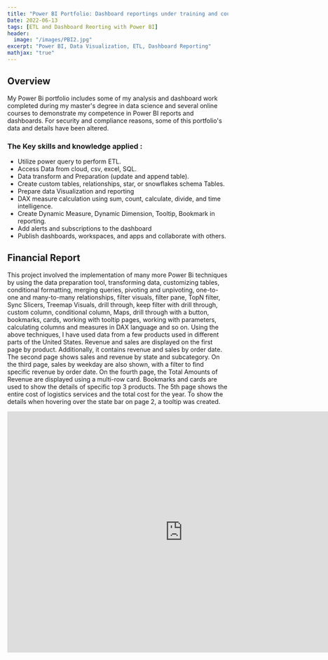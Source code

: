 ```yaml
---
title: "Power BI Portfolio: Dashboard reportings under training and courses"
Date: 2022-06-13
tags: [ETL and Dashboard Reorting with Power BI]
header:
  image: "/images/PBI2.jpg"
excerpt: "Power BI, Data Visualization, ETL, Dashboard Reporting"
mathjax: "true"
---
```


## Overview
My Power Bi portfolio includes some of my analysis and dashboard work completed during my master's degree in data science and several online courses to demonstrate my competence in Power BI reports and dashboards. For security and compliance reasons, some of this portfolio's data and details have been altered.

### The Key skills and knowledge applied :  
- Utilize power query to perform ETL.
- Access Data from cloud, csv, excel, SQL.
- Data transform and Preparation (update and append table).
- Create custom tables, relationships, star, or snowflakes schema Tables.
- Prepare data Visualization and reporting 
- DAX measure calculation using sum, count, calculate, divide, and time intelligence.
- Create Dynamic Measure, Dynamic Dimension, Tooltip, Bookmark in reporting. 
- Add alerts and subscriptions to the dashboard
- Publish dashboards, workspaces, and apps and collaborate with others.

## Financial Report
This project involved the implementation of many more Power Bi techniques by using the data preparation tool, transforming data, customizing tables, conditional formatting, merging queries, pivoting and unpivoting, one-to-one and many-to-many relationships, filter visuals, filter pane, TopN filter, Sync Slicers, Treemap Visuals, drill through, keep filter with drill through, custom column, conditional column, Maps, drill through with a button, bookmarks, cards, working with tooltip pages, working with parameters, calculating columns and measures in DAX language and so on.
Using the above techniques, I have used data from a few products used in different parts of the United States.
Revenue and sales are displayed on the first page by product. Additionally, it contains revenue and sales by order date.
The second page shows sales and revenue by state and subcategory. On the third page, sales by weekday are also shown, with a filter to find specific revenue by order date.
 On the fourth page, the Total Amounts of Revenue are displayed using a multi-row card. Bookmarks and cards are used to show the details of specific top 3 products. The 5th page shows the entire cost of logistics services and the total cost for the year. To show the details when hovering over the state bar on page 2, a tooltip was created.
<iframe width="800" height="550" src=" https://app.powerbi.com/view?r=eyJrIjoiMmY1NmM2YjgtMDEyZC00ZWUzLWIwMmQtNDYwY2E3YjczZTE5IiwidCI6ImRjZTdlZTY5LTNjOTYtNGEzMi05ZmMwLWUzMjc3YTllMTAxYiIsImMiOjEwfQ%3D%3D" frameborder="0" allowFullScreen="true"></iframe>

